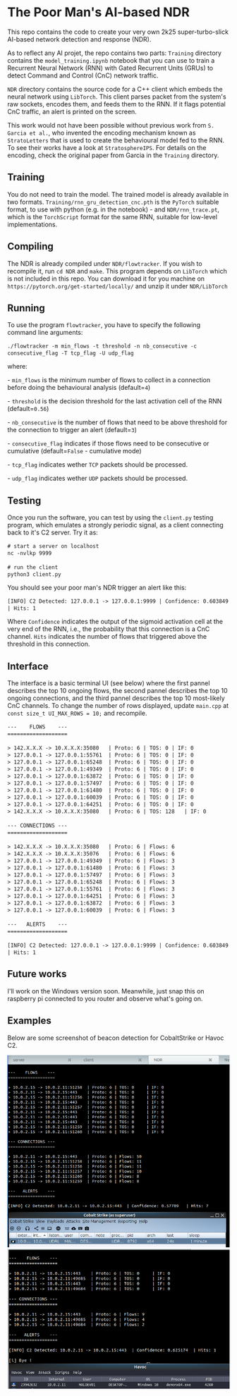# The Poor Man's AI-based NDR 

This repo contains the code to create your very own 2k25 super-turbo-slick AI-based network detection and response (NDR). 

As to reflect any AI projet, the repo contains two parts: `Training` directory contains the `model_training.ipynb` notebook that you can use to train a Recurrent Neural Network (RNN) with Gated Recurrent Units (GRUs) to detect Command and Control (CnC) network traffic.

`NDR` directory contains the source code for a C++ client which embeds the neural network using `LibTorch`. This client parses packet from the system's raw sockets, encodes them, and feeds them to the RNN. If it flags potential CnC traffic, an alert is printed on the screen. 

This work would not have been possible without previous work from `S. Garcia et al.`, who invented the encoding mechanism known as `StratoLetters` that is used to create the behavioural model fed to the RNN. To see their works have a look at `StratosphereIPS`. For details on the encoding, check the original paper from Garcia in the `Training` directory.

## Training

You do not need to train the model. The trained model is already available in two formats. `Training/rnn_gru_detection_cnc.pth` is the `PyTorch` suitable format, to use with python (e.g. in the notebook) - and `NDR/rnn_trace.pt`, which is the `TorchScript` format for the same RNN, suitable for low-level implementations. 

## Compiling

The NDR is already compiled under `NDR/flowtracker`. If you wish to recompile it, run `cd NDR` and `make`. This program depends on `LibTorch` which is not included in this repo. You can download it for you machine on `https://pytorch.org/get-started/locally/` and unzip it under `NDR/LibTorch`

## Running

To use the program `flowtracker`, you have to specify the following command line arguments: 

```commandline
./flowtracker -m min_flows -t threshold -n nb_consecutive -c consecutive_flag -T tcp_flag -U udp_flag
```

where: 

\- `min_flows` is the minimum number of flows to collect in a connection before doing the behavioural analysis (default=`4`)

\- `threshold` is the decision threshold for the last activation cell of the RNN (default=`0.56`)

\- `nb_consecutive` is the number of flows that need to be above threshold for the connection to trigger an alert (default=`3`)

\- `consecutive_flag` indicates if those flows need to be consecutive or cumulative (default=`False` - cumulative mode)

\- `tcp_flag` indicates wether `TCP` packets should be processed.

\- `udp_flag` indicates wether `UDP` packets should be processed.  

## Testing

Once you run the software, you can test by using the `client.py` testing program, which emulates a strongly periodic signal, as a client connecting back to it's C2 server. Try it as: 

```commandline
# start a server on localhost
nc -nvlkp 9999

# run the client
python3 client.py
```

You should see your poor man's NDR trigger an alert like this: 

```commandline
[INFO] C2 Detected: 127.0.0.1 -> 127.0.0.1:9999	| Confidence: 0.603849	| Hits: 1
```

Where `Confidence` indicates the output of the sigmoid activation cell at the very end of the RNN, i.e., the probability that this connection is a CnC channel. `Hits` indicates the number of flows that triggered above the threshold in this connection.  

## Interface

The interface is a basic terminal UI (see below) where the first pannel describes the top 10 ongoing flows, the second pannel describes the top 10 ongoing connections, and the third pannel describes the top 10 most-likely CnC channels. To change the number of rows displayed, update `main.cpp` at `const size_t UI_MAX_ROWS = 10;` and recompile. 

```commandline
---    FLOWS    ---
===================

> 142.X.X.X -> 10.X.X.X:35080	| Proto: 6 | TOS: 0	| IF: 0
> 127.0.0.1 -> 127.0.0.1:55761	| Proto: 6 | TOS: 0	| IF: 0
> 127.0.0.1 -> 127.0.0.1:65248	| Proto: 6 | TOS: 0	| IF: 0
> 127.0.0.1 -> 127.0.0.1:49349	| Proto: 6 | TOS: 0	| IF: 0
> 127.0.0.1 -> 127.0.0.1:63872	| Proto: 6 | TOS: 0	| IF: 0
> 127.0.0.1 -> 127.0.0.1:57497	| Proto: 6 | TOS: 0	| IF: 0
> 127.0.0.1 -> 127.0.0.1:61480	| Proto: 6 | TOS: 0	| IF: 0
> 127.0.0.1 -> 127.0.0.1:60039	| Proto: 6 | TOS: 0	| IF: 0
> 127.0.0.1 -> 127.0.0.1:64251	| Proto: 6 | TOS: 0	| IF: 0
> 142.X.X.X -> 10.X.X.X:35080	| Proto: 6 | TOS: 128	| IF: 0

--- CONNECTIONS ---
===================

> 142.X.X.X -> 10.X.X.X:35080	| Proto: 6 | Flows: 6
> 142.X.X.X -> 10.X.X.X:35076	| Proto: 6 | Flows: 6
> 127.0.0.1 -> 127.0.0.1:49349	| Proto: 6 | Flows: 3
> 127.0.0.1 -> 127.0.0.1:61480	| Proto: 6 | Flows: 3
> 127.0.0.1 -> 127.0.0.1:57497	| Proto: 6 | Flows: 3
> 127.0.0.1 -> 127.0.0.1:65248	| Proto: 6 | Flows: 3
> 127.0.0.1 -> 127.0.0.1:55761	| Proto: 6 | Flows: 3
> 127.0.0.1 -> 127.0.0.1:64251	| Proto: 6 | Flows: 3
> 127.0.0.1 -> 127.0.0.1:63872	| Proto: 6 | Flows: 3
> 127.0.0.1 -> 127.0.0.1:60039	| Proto: 6 | Flows: 3

---   ALERTS    ---
===================

[INFO] C2 Detected: 127.0.0.1 -> 127.0.0.1:9999	| Confidence: 0.603849	| Hits: 1
```

## Future works

I'll work on the Windows version soon. Meanwhile, just snap this on raspberry pi connected to you router and observe what's going on. 

## Examples

Below are some screenshot of beacon detection for CobaltStrike or Havoc C2. 

![detecting cobaltstrike](Fig/cs.png)
![detecting havoc](Fig/havoc.png)

